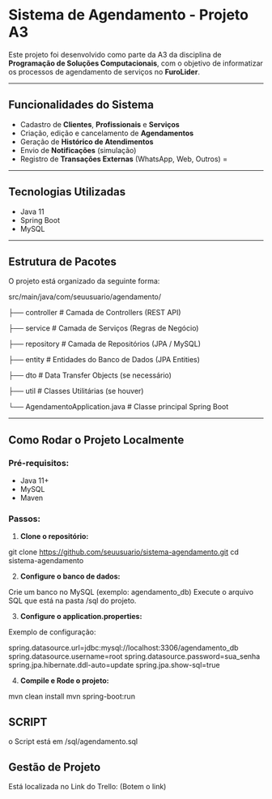 # Sistema de Agendamento - Projeto A3

Este projeto foi desenvolvido como parte da A3 da disciplina de **Programação de Soluções Computacionais**, com o objetivo de informatizar os processos de agendamento de serviços no **FuroLider**.

---

## Funcionalidades do Sistema

- Cadastro de **Clientes**, **Profissionais** e **Serviços**
- Criação, edição e cancelamento de **Agendamentos**
- Geração de **Histórico de Atendimentos**
- Envio de **Notificações** (simulação)
- Registro de **Transações Externas** (WhatsApp, Web, Outros)
=
---

## Tecnologias Utilizadas

- Java 11
- Spring Boot
- MySQL

---

## Estrutura de Pacotes

O projeto está organizado da seguinte forma:

src/main/java/com/seuusuario/agendamento/

├── controller # Camada de Controllers (REST API)

├── service # Camada de Serviços (Regras de Negócio)

├── repository # Camada de Repositórios (JPA / MySQL)

├── entity # Entidades do Banco de Dados (JPA Entities)

├── dto # Data Transfer Objects (se necessário)

├── util # Classes Utilitárias (se houver)

└── AgendamentoApplication.java # Classe principal Spring Boot

---

## Como Rodar o Projeto Localmente

### Pré-requisitos:

- Java 11+
- MySQL
- Maven

### Passos:

1. **Clone o repositório:**

git clone https://github.com/seuusuario/sistema-agendamento.git
cd sistema-agendamento

2. **Configure o banco de dados:**

Crie um banco no MySQL (exemplo: agendamento_db)
Execute o arquivo SQL que está na pasta /sql do projeto.

3. **Configure o application.properties:**

Exemplo de configuração:

spring.datasource.url=jdbc:mysql://localhost:3306/agendamento_db
spring.datasource.username=root
spring.datasource.password=sua_senha
spring.jpa.hibernate.ddl-auto=update
spring.jpa.show-sql=true

4. **Compile e Rode o projeto:**

mvn clean install
mvn spring-boot:run

## SCRIPT

o Script está em /sql/agendamento.sql

## Gestão de Projeto

Está localizada no Link do Trello: (Botem o link)

